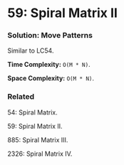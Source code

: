 # 59: Spiral Matrix II

### Solution: Move Patterns
Similar to LC54.

**Time Complexity:** `O(M * N)`.

**Space Complexity:** `O(M * N)`.

### Related
54: Spiral Matrix.

59: Spiral Matrix II.

885: Spiral Matrix III.

2326: Spiral Matrix IV.
